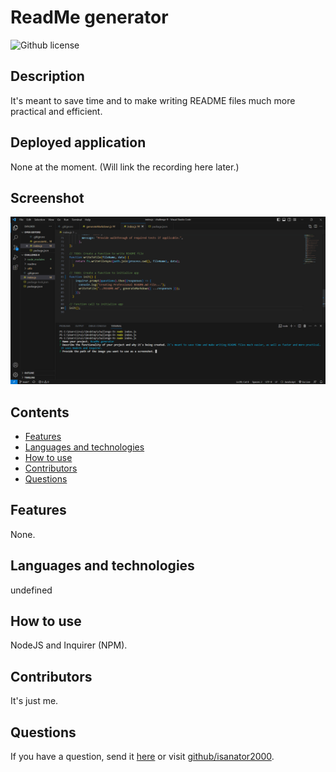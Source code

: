 # ReadMe generator 
  ![Github license](https://img.shields.io/badge/license--blue.svg)
  ## Description
  It's meant to save time and to make writing README files much more practical and efficient. 
  ## Deployed application
  None at the moment. (Will link the recording here later.)
  ## Screenshot
  ![alt-text](/images/screenshot.png)
  ## Contents
  * [Features](#features)
  * [Languages and technologies](#languagesandtechnologies)
  * [How to use](#HowtoUseThisApplication)
  * [Contributors](#contributors)
  * [Questions](#questions)
  ## Features
  None.
  ## Languages and technologies
  undefined
  ## How to use
  NodeJS and Inquirer (NPM).
  ## Contributors
  It's just me.
  ## Questions
  If you have a question, send it [here](mailto:iruizord@gmail.com?subject=[GitHub]%20Dev%20Connect) or visit [github/isanator2000](https://github.com/isanator2000).
  